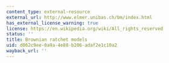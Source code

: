 ```yaml
---
content_type: external-resource
external_url: http://www.elmer.unibas.ch/bm/index.html
has_external_license_warning: true
license: https://en.wikipedia.org/wiki/All_rights_reserved
status: ''
title: Brownian ratchet models
uid: d062c9ee-0a9a-4e88-b206-adaf2e1c10a2
wayback_url: ''
---
```

